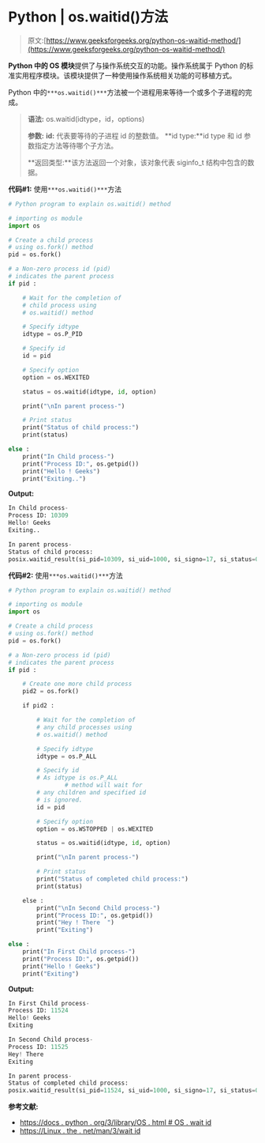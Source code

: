 # Python | os.waitid()方法

> 原文:[https://www.geeksforgeeks.org/python-os-waitid-method/](https://www.geeksforgeeks.org/python-os-waitid-method/)

**Python 中的 OS 模块**提供了与操作系统交互的功能。操作系统属于 Python 的标准实用程序模块。该模块提供了一种使用操作系统相关功能的可移植方式。

Python 中的`***os.waitid()***`方法被一个进程用来等待一个或多个子进程的完成。

> **语法:** os.waitid(idtype，id，options)
> 
> **参数:**
> **id:** 代表要等待的子进程 id 的整数值。
> **id type:**id type 和 id 参数指定方法等待哪个子方法。
> 
> **返回类型:**该方法返回一个对象，该对象代表 siginfo_t 结构中包含的数据。

**代码#1:** 使用`***os.waitid()***`方法

```py
# Python program to explain os.waitid() method 

# importing os module  
import os 

# Create a child process
# using os.fork() method 
pid = os.fork()

# a Non-zero process id (pid)
# indicates the parent process 
if pid :

    # Wait for the completion of
    # child process using
    # os.waitid() method

    # Specify idtype
    idtype = os.P_PID

    # Specify id
    id = pid

    # Specify option
    option = os.WEXITED

    status = os.waitid(idtype, id, option)

    print("\nIn parent process-")

    # Print status
    print("Status of child process:")
    print(status)

else :
    print("In Child process-")
    print("Process ID:", os.getpid())
    print("Hello ! Geeks")
    print("Exiting..")

```

**Output:**

```py
In Child process-
Process ID: 10309
Hello! Geeks
Exiting..

In parent process-
Status of child process:
posix.waitid_result(si_pid=10309, si_uid=1000, si_signo=17, si_status=0, si_code=1)

```

**代码#2:** 使用`***os.waitid()***`方法

```py
# Python program to explain os.waitid() method 

# importing os module  
import os 

# Create a child process
# using os.fork() method 
pid = os.fork()

# a Non-zero process id (pid)
# indicates the parent process 
if pid :

    # Create one more child process 
    pid2 = os.fork()

    if pid2 :

        # Wait for the completion of
        # any child processes using
        # os.waitid() method

        # Specify idtype
        idtype = os.P_ALL

        # Specify id
        # As idtype is os.P_ALL
                # method will wait for 
        # any children and specified id 
        # is ignored.             
        id = pid

        # Specify option
        option = os.WSTOPPED | os.WEXITED

        status = os.waitid(idtype, id, option)

        print("\nIn parent process-")

        # Print status
        print("Status of completed child process:")
        print(status)

    else :
        print("\nIn Second Child process-")
        print("Process ID:", os.getpid())
        print("Hey ! There  ")
        print("Exiting")

else :
    print("In First Child process-")
    print("Process ID:", os.getpid())
    print("Hello ! Geeks")
    print("Exiting")

```

**Output:**

```py
In First Child process-
Process ID: 11524
Hello! Geeks
Exiting

In Second Child process-
Process ID: 11525
Hey! There  
Exiting

In parent process-
Status of completed child process:
posix.waitid_result(si_pid=11524, si_uid=1000, si_signo=17, si_status=0, si_code=1)

```

**参考文献:**

*   [https://docs . python . org/3/library/OS . html # OS . wait id](https://docs.python.org/3/library/os.html#os.waitid)
*   [https://Linux . the . net/man/3/wait id](https://linux.die.net/man/3/waitid)
